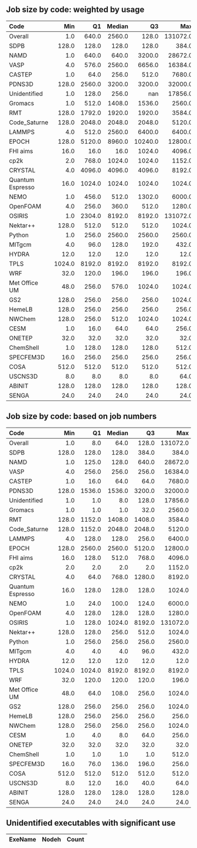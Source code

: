 
## Job size by code: weighted by usage

| Code             |    Min |     Q1 |   Median |      Q3 |      Max |   TotJobs |    TotCU |
|:-----------------|-------:|-------:|---------:|--------:|---------:|----------:|---------:|
| Overall          |    1.0 |  640.0 |   2560.0 |   128.0 | 131072.0 |    159909 | 321960.7 |
| SDPB             |  128.0 |  128.0 |    128.0 |   128.0 |    384.0 |      5221 |  67291.0 |
| NAMD             |    1.0 |  640.0 |    640.0 |  3200.0 |  28672.0 |     18946 |  62013.0 |
| VASP             |    4.0 |  576.0 |   2560.0 |  6656.0 |  16384.0 |      5769 |  34435.4 |
| CASTEP           |    1.0 |   64.0 |    256.0 |   512.0 |   7680.0 |     45237 |  28667.1 |
| PDNS3D           |  128.0 | 2560.0 |   3200.0 |  3200.0 |  32000.0 |        93 |  21554.3 |
| Unidentified     |    1.0 |  128.0 |    256.0 |   nan   |  17856.0 |     55119 |  20549.2 |
| Gromacs          |    1.0 |  512.0 |   1408.0 |  1536.0 |   2560.0 |     10449 |  16577.8 |
| RMT              |  128.0 | 1792.0 |   1920.0 |  1920.0 |   3584.0 |       293 |  11058.2 |
| Code_Saturne     |  128.0 | 2048.0 |   2048.0 |  2048.0 |   5120.0 |        47 |   9620.2 |
| LAMMPS           |    4.0 |  512.0 |   2560.0 |  6400.0 |   6400.0 |       555 |   8961.2 |
| EPOCH            |  128.0 | 5120.0 |   8960.0 | 10240.0 |  12800.0 |        47 |   8802.0 |
| FHI aims         |   16.0 |   16.0 |     16.0 |  1024.0 |   4096.0 |      5700 |   6891.2 |
| cp2k             |    2.0 |  768.0 |   1024.0 |  1024.0 |   1152.0 |      5007 |   6220.3 |
| CRYSTAL          |    4.0 | 4096.0 |   4096.0 |  4096.0 |   8192.0 |        24 |   3645.1 |
| Quantum Espresso |   16.0 | 1024.0 |   1024.0 |  1024.0 |   1024.0 |      1532 |   3511.4 |
| NEMO             |    1.0 |  456.0 |    512.0 |  1302.0 |   6000.0 |      2338 |   2822.9 |
| OpenFOAM         |    4.0 |  256.0 |    360.0 |   512.0 |   1280.0 |       178 |   1721.2 |
| OSIRIS           |    1.0 | 2304.0 |   8192.0 |  8192.0 | 131072.0 |       112 |   1699.9 |
| Nektar++         |  128.0 |  512.0 |    512.0 |   512.0 |   1024.0 |       198 |   1079.2 |
| Python           |    1.0 |  256.0 |   2560.0 |  2560.0 |   2560.0 |      1101 |   1054.2 |
| MITgcm           |    4.0 |   96.0 |    128.0 |   192.0 |    432.0 |       265 |   1043.2 |
| HYDRA            |   12.0 |   12.0 |     12.0 |    12.0 |     12.0 |         2 |    570.3 |
| TPLS             | 1024.0 | 8192.0 |   8192.0 |  8192.0 |   8192.0 |        11 |    453.1 |
| WRF              |   32.0 |  120.0 |    196.0 |   196.0 |    196.0 |        25 |    447.3 |
| Met Office UM    |   48.0 |  256.0 |    576.0 |  1024.0 |   1024.0 |       265 |    399.8 |
| GS2              |  128.0 |  256.0 |    256.0 |   256.0 |   1024.0 |        52 |    378.0 |
| HemeLB           |  128.0 |  256.0 |    256.0 |   256.0 |    256.0 |         9 |    263.6 |
| NWChem           |  128.0 |  256.0 |    512.0 |  1024.0 |   1024.0 |       606 |    153.1 |
| CESM             |    1.0 |   16.0 |     64.0 |    64.0 |    256.0 |       355 |     42.1 |
| ONETEP           |   32.0 |   32.0 |     32.0 |    32.0 |     32.0 |         1 |     16.8 |
| ChemShell        |    1.0 |  128.0 |    128.0 |   128.0 |    512.0 |       337 |     13.0 |
| SPECFEM3D        |   16.0 |  256.0 |    256.0 |   256.0 |    256.0 |         2 |      2.3 |
| COSA             |  512.0 |  512.0 |    512.0 |   512.0 |    512.0 |         8 |      2.1 |
| USCNS3D          |    8.0 |    8.0 |      8.0 |     8.0 |     64.0 |         3 |      1.1 |
| ABINIT           |  128.0 |  128.0 |    128.0 |   128.0 |    128.0 |         1 |      0.2 |
| SENGA            |   24.0 |   24.0 |     24.0 |    24.0 |     24.0 |         1 |      0.0 |

## Job size by code: based on job numbers

| Code             |    Min |     Q1 |   Median |     Q3 |      Max |   TotJobs |    TotCU |
|:-----------------|-------:|-------:|---------:|-------:|---------:|----------:|---------:|
| Overall          |    1.0 |    8.0 |     64.0 |  128.0 | 131072.0 |    159909 | 321960.7 |
| SDPB             |  128.0 |  128.0 |    128.0 |  384.0 |    384.0 |      5221 |  67291.0 |
| NAMD             |    1.0 |  125.0 |    128.0 |  640.0 |  28672.0 |     18946 |  62013.0 |
| VASP             |    4.0 |  256.0 |    256.0 |  256.0 |  16384.0 |      5769 |  34435.4 |
| CASTEP           |    1.0 |   16.0 |     64.0 |   64.0 |   7680.0 |     45237 |  28667.1 |
| PDNS3D           |  128.0 | 1536.0 |   1536.0 | 3200.0 |  32000.0 |        93 |  21554.3 |
| Unidentified     |    1.0 |    1.0 |      8.0 |  128.0 |  17856.0 |     55119 |  20549.2 |
| Gromacs          |    1.0 |    1.0 |      1.0 |   32.0 |   2560.0 |     10449 |  16577.8 |
| RMT              |  128.0 | 1152.0 |   1408.0 | 1408.0 |   3584.0 |       293 |  11058.2 |
| Code_Saturne     |  128.0 | 1152.0 |   2048.0 | 2048.0 |   5120.0 |        47 |   9620.2 |
| LAMMPS           |    4.0 |  128.0 |    128.0 |  256.0 |   6400.0 |       555 |   8961.2 |
| EPOCH            |  128.0 | 2560.0 |   2560.0 | 5120.0 |  12800.0 |        47 |   8802.0 |
| FHI aims         |   16.0 |  128.0 |    512.0 |  768.0 |   4096.0 |      5700 |   6891.2 |
| cp2k             |    2.0 |    2.0 |      2.0 |    2.0 |   1152.0 |      5007 |   6220.3 |
| CRYSTAL          |    4.0 |   64.0 |    768.0 | 1280.0 |   8192.0 |        24 |   3645.1 |
| Quantum Espresso |   16.0 |  128.0 |    128.0 |  128.0 |   1024.0 |      1532 |   3511.4 |
| NEMO             |    1.0 |   24.0 |    100.0 |  124.0 |   6000.0 |      2338 |   2822.9 |
| OpenFOAM         |    4.0 |  128.0 |    128.0 |  128.0 |   1280.0 |       178 |   1721.2 |
| OSIRIS           |    1.0 |  128.0 |   1024.0 | 8192.0 | 131072.0 |       112 |   1699.9 |
| Nektar++         |  128.0 |  128.0 |    256.0 |  512.0 |   1024.0 |       198 |   1079.2 |
| Python           |    1.0 |  256.0 |    256.0 |  256.0 |   2560.0 |      1101 |   1054.2 |
| MITgcm           |    4.0 |    4.0 |      4.0 |   96.0 |    432.0 |       265 |   1043.2 |
| HYDRA            |   12.0 |   12.0 |     12.0 |   12.0 |     12.0 |         2 |    570.3 |
| TPLS             | 1024.0 | 1024.0 |   8192.0 | 8192.0 |   8192.0 |        11 |    453.1 |
| WRF              |   32.0 |  120.0 |    120.0 |  120.0 |    196.0 |        25 |    447.3 |
| Met Office UM    |   48.0 |   64.0 |    108.0 |  256.0 |   1024.0 |       265 |    399.8 |
| GS2              |  128.0 |  256.0 |    256.0 |  256.0 |   1024.0 |        52 |    378.0 |
| HemeLB           |  128.0 |  256.0 |    256.0 |  256.0 |    256.0 |         9 |    263.6 |
| NWChem           |  128.0 |  256.0 |    256.0 |  256.0 |   1024.0 |       606 |    153.1 |
| CESM             |    1.0 |    4.0 |      8.0 |   64.0 |    256.0 |       355 |     42.1 |
| ONETEP           |   32.0 |   32.0 |     32.0 |   32.0 |     32.0 |         1 |     16.8 |
| ChemShell        |    1.0 |    1.0 |      1.0 |    1.0 |    512.0 |       337 |     13.0 |
| SPECFEM3D        |   16.0 |   76.0 |    136.0 |  196.0 |    256.0 |         2 |      2.3 |
| COSA             |  512.0 |  512.0 |    512.0 |  512.0 |    512.0 |         8 |      2.1 |
| USCNS3D          |    8.0 |   12.0 |     16.0 |   40.0 |     64.0 |         3 |      1.1 |
| ABINIT           |  128.0 |  128.0 |    128.0 |  128.0 |    128.0 |         1 |      0.2 |
| SENGA            |   24.0 |   24.0 |     24.0 |   24.0 |     24.0 |         1 |      0.0 |


## Unidentified executables with significant use

| ExeName   | Nodeh   | Count   |
|-----------|---------|---------|

